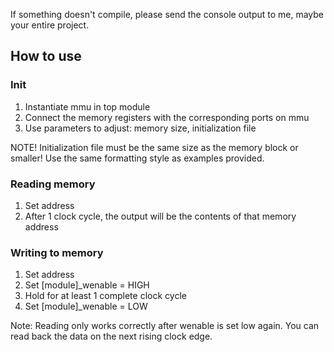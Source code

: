 If something doesn't compile, please send the console output to me, maybe your entire project.

## How to use

### Init

1. Instantiate mmu in top module
2. Connect the memory registers with the corresponding ports on mmu
3. Use parameters to adjust: memory size, initialization file

NOTE! Initialization file must be the same size as the memory block or smaller! Use the same formatting style as examples provided.

### Reading memory

1. Set address
2. After 1 clock cycle, the output will be the contents of that memory address

### Writing to memory

1. Set address 
2. Set [module]_wenable = HIGH
3. Hold for at least 1 complete clock cycle
4. Set [module]_wenable = LOW

Note: Reading only works correctly after wenable is set low again. You can read back the data on the next rising clock edge.
